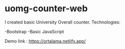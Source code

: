 # uomg-counter-web

I created basic University Overall counter.
Technologies:

-Bootstrap
-Basic JavaScript

Demo link : https://ortalama.netlify.app/

